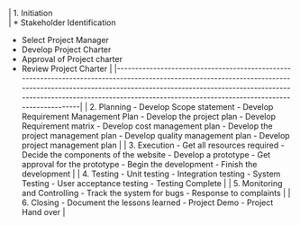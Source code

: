 | 1. Initiation  
| * Stakeholder Identification   
* Select Project Manager   
* Develop Project Charter   
* Approval of Project charter   
* Review Project Charter                                                                                                                               |
|----------------------------------------------------------------------------------------------------------------------------------------------------------------------------------------------------------------------------------------------------------------------------------------------|
| 2. Planning   - Develop Scope statement   - Develop Requirement Management Plan   - Develop the project plan   - Develop Requirement matrix   - Develop cost management plan   - Develop the project management plan   - Develop quality management plan   - Develop project management plan |
| 3. Execution   - Get all resources required   - Decide the components of the website   - Develop a prototype   - Get approval for the prototype   - Begin the development   - Finish the development                                                                                         |
| 4. Testing   - Unit testing   - Integration testing   - System Testing   - User acceptance testing   - Testing Complete                                                                                                                                                                      |
| 5. Monitoring and Controlling   - Track the system for bugs   - Response to complaints                                                                                                                                                                                                       |
| 6. Closing   - Document the lessons learned   - Project Demo   - Project Hand over                                                                                                                                                                                                           |

